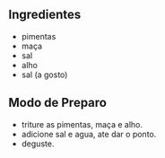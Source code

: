## Ingredientes

* pimentas
* maça
* sal
* alho
* sal (a gosto)

## Modo de Preparo

* triture as pimentas, maça e alho.
* adicione sal e agua, ate dar o ponto.
* deguste.